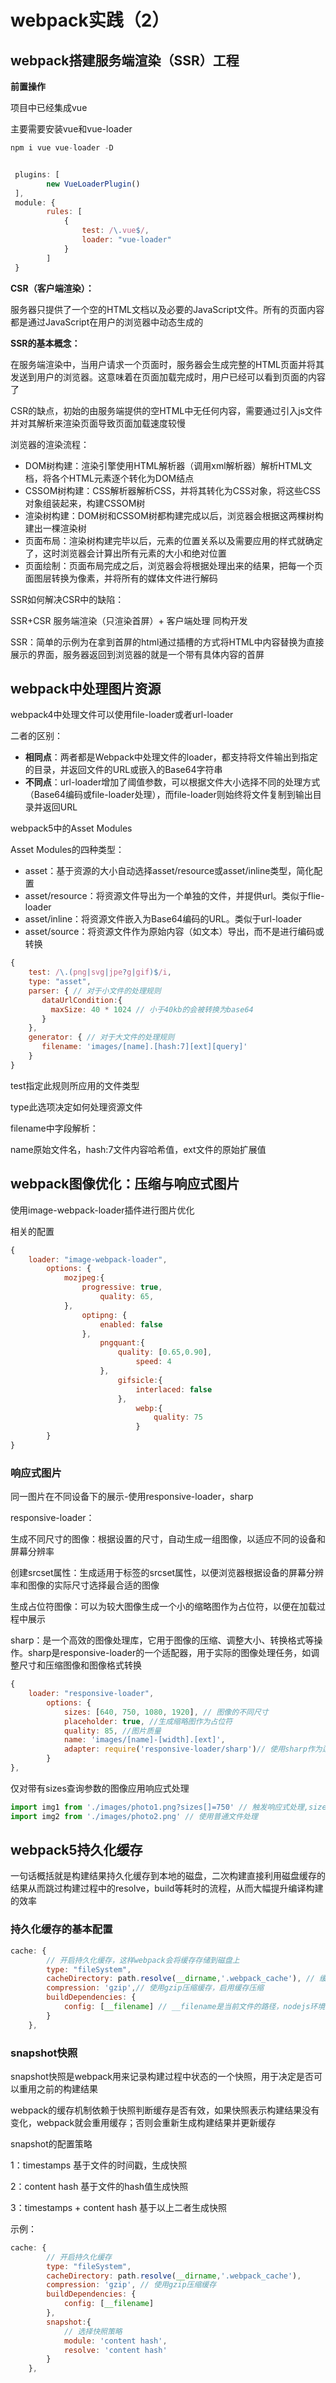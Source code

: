 # webpack实践（2）

## webpack搭建服务端渲染（SSR）工程

**前置操作**

项目中已经集成vue

主要需要安装vue和vue-loader

```javascript
npm i vue vue-loader -D


 plugins: [
        new VueLoaderPlugin()
 ],
 module: {
        rules: [
            {
                test: /\.vue$/,
                loader: "vue-loader"
            }
        ]
 }
```

**CSR（客户端渲染）：**

服务器只提供了一个空的HTML文档以及必要的JavaScript文件。所有的页面内容都是通过JavaScript在用户的浏览器中动态生成的

**SSR的基本概念：**

在服务端渲染中，当用户请求一个页面时，服务器会生成完整的HTML页面并将其发送到用户的浏览器。这意味着在页面加载完成时，用户已经可以看到页面的内容了

CSR的缺点，初始的由服务端提供的空HTML中无任何内容，需要通过引入js文件并对其解析来渲染页面导致页面加载速度较慢

浏览器的渲染流程：

- DOM树构建：渲染引擎使用HTML解析器（调用xml解析器）解析HTML文档，将各个HTML元素逐个转化为DOM结点
- CSSOM树构建：CSS解析器解析CSS，并将其转化为CSS对象，将这些CSS对象组装起来，构建CSSOM树
- 渲染树构建：DOM树和CSSOM树都构建完成以后，浏览器会根据这两棵树构建出一棵渲染树
- 页面布局：渲染树构建完毕以后，元素的位置关系以及需要应用的样式就确定了，这时浏览器会计算出所有元素的大小和绝对位置
- 页面绘制：页面布局完成之后，浏览器会将根据处理出来的结果，把每一个页面图层转换为像素，并将所有的媒体文件进行解码

SSR如何解决CSR中的缺陷：

SSR+CSR 服务端渲染（只渲染首屏）+ 客户端处理    同构开发

SSR：简单的示例为在拿到首屏的html通过插槽的方式将HTML中内容替换为直接展示的界面，服务器返回到浏览器的就是一个带有具体内容的首屏

## webpack中处理图片资源

webpack4中处理文件可以使用file-loader或者url-loader

二者的区别：

- **相同点**：两者都是Webpack中处理文件的loader，都支持将文件输出到指定的目录，并返回文件的URL或嵌入的Base64字符串
- **不同点**：url-loader增加了阈值参数，可以根据文件大小选择不同的处理方式（Base64编码或file-loader处理），而file-loader则始终将文件复制到输出目录并返回URL

webpack5中的Asset Modules

Asset Modules的四种类型：

- asset：基于资源的大小自动选择asset/resource或asset/inline类型，简化配置
- asset/resource：将资源文件导出为一个单独的文件，并提供url。类似于flie-loader
- asset/inline：将资源文件嵌入为Base64编码的URL。类似于url-loader
- asset/source：将资源文件作为原始内容（如文本）导出，而不是进行编码或转换

```JavaScript
{
    test: /\.(png|svg|jpe?g|gif)$/i,
    type: "asset",
    parser: { // 对于小文件的处理规则
       dataUrlCondition:{
         maxSize: 40 * 1024 // 小于40kb的会被转换为base64
       }
    },
    generator: { // 对于大文件的处理规则
       filename: 'images/[name].[hash:7][ext][query]'
    }
}
```

test指定此规则所应用的文件类型

type此选项决定如何处理资源文件

filename中字段解析：

name原始文件名，hash:7文件内容哈希值，ext文件的原始扩展值

## webpack图像优化：压缩与响应式图片

使用image-webpack-loader插件进行图片优化

相关的配置

```JavaScript
{
    loader: "image-webpack-loader",
        options: {
            mozjpeg:{
                progressive: true,
                    quality: 65,
            },
                optipng: {
                    enabled: false
                },
                    pngquant:{
                        quality: [0.65,0.90],
                            speed: 4
                    },
                        gifsicle:{
                            interlaced: false
                        },
                            webp:{
                                quality: 75
                            }
        }
}
```

### 响应式图片

同一图片在不同设备下的展示-使用responsive-loader，sharp

responsive-loader：

生成不同尺寸的图像：根据设置的尺寸，自动生成一组图像，以适应不同的设备和屏幕分辨率

创建srcset属性：生成适用于<img>标签的srcset属性，以便浏览器根据设备的屏幕分辨率和图像的实际尺寸选择最合适的图像

生成占位符图像：可以为较大图像生成一个小的缩略图作为占位符，以便在加载过程中展示

sharp：是一个高效的图像处理库，它用于图像的压缩、调整大小、转换格式等操作。sharp是responsive-loader的一个适配器，用于实际的图像处理任务，如调整尺寸和压缩图像和图像格式转换

```js
{
    loader: "responsive-loader",
        options: {
            sizes: [640, 750, 1080, 1920], // 图像的不同尺寸
            placeholder: true, //生成缩略图作为占位符
            quality: 85, //图片质量
            name: 'images/[name]-[width].[ext]',
            adapter: require('responsive-loader/sharp')// 使用sharp作为适配器
        }
},
```

仅对带有sizes查询参数的图像应用响应式处理

```js
import img1 from './images/photo1.png?sizes[]=750' // 触发响应式处理,sizes[]=750标识设置成什么样的文件
import img2 from './images/photo2.png' // 使用普通文件处理
```

## webpack5持久化缓存

一句话概括就是构建结果持久化缓存到本地的磁盘，二次构建直接利用磁盘缓存的结果从而跳过构建过程中的resolve，build等耗时的流程，从而大幅提升编译构建的效率

### 持久化缓存的基本配置

```js
cache: {
        // 开启持久化缓存，这样webpack会将缓存存储到磁盘上
        type: "fileSystem",
        cacheDirectory: path.resolve(__dirname,'.webpack_cache'), // 缓存文件存储的位置
        compression: 'gzip',// 使用gzip压缩缓存，启用缓存压缩
        buildDependencies: {
            config: [__filename] // __filename是当前文件的路径，nodejs环境中，__filename是一个内置的全局变量，表示当前模块文件的绝对路径
        }
    },
```

### snapshot快照

snapshot快照是webpack用来记录构建过程中状态的一个快照，用于决定是否可以重用之前的构建结果

webpack的缓存机制依赖于快照判断缓存是否有效，如果快照表示构建结果没有变化，webpack就会重用缓存；否则会重新生成构建结果并更新缓存

snapshot的配置策略

1：timestamps 基于文件的时间戳，生成快照

2：content hash 基于文件的hash值生成快照

3：timestamps  + content hash 基于以上二者生成快照

示例：

```js
cache: {
        // 开启持久化缓存
        type: "fileSystem",
        cacheDirectory: path.resolve(__dirname,'.webpack_cache'),
        compression: 'gzip', // 使用gzip压缩缓存
        buildDependencies: {
            config: [__filename]
        },
        snapshot:{
            // 选择快照策略
            module: 'content hash',
            resolve: 'content hash'
        }
    },
```

### 

